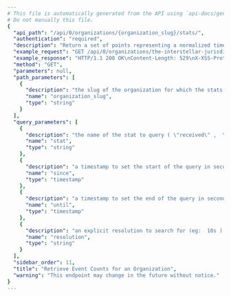 ```yaml
---
# This file is automatically generated from the API using `api-docs/generate.py`
# Do not manually this file.
{
  "api_path": "/api/0/organizations/{organization_slug}/stats/", 
  "authentication": "required", 
  "description": "Return a set of points representing a normalized timestamp and the\nnumber of events seen in the period.", 
  "example_request": "GET /api/0/organizations/the-interstellar-jurisdiction/stats/ HTTP/1.1\nHost: sentry.io\nAuthorization: Bearer {base64-encoded-key-here}", 
  "example_response": "HTTP/1.1 200 OK\nContent-Length: 529\nX-XSS-Protection: 1; mode=block\nContent-Language: en\nX-Content-Type-Options: nosniff\nVary: Accept-Language, Cookie\nAllow: GET, HEAD, OPTIONS\nX-Frame-Options: deny\nContent-Type: application/json\n\n[\n  [\n    1537308000.0, \n    6450\n  ], \n  [\n    1537311600.0, \n    6516\n  ], \n  [\n    1537315200.0, \n    7247\n  ], \n  [\n    1537318800.0, \n    5176\n  ], \n  [\n    1537322400.0, \n    8240\n  ], \n  [\n    1537326000.0, \n    6717\n  ], \n  [\n    1537329600.0, \n    7177\n  ], \n  [\n    1537333200.0, \n    7742\n  ], \n  [\n    1537336800.0, \n    6130\n  ], \n  [\n    1537340400.0, \n    6842\n  ], \n  [\n    1537344000.0, \n    6757\n  ], \n  [\n    1537347600.0, \n    7212\n  ], \n  [\n    1537351200.0, \n    6197\n  ], \n  [\n    1537354800.0, \n    8327\n  ], \n  [\n    1537358400.0, \n    7976\n  ], \n  [\n    1537362000.0, \n    8185\n  ], \n  [\n    1537365600.0, \n    7731\n  ], \n  [\n    1537369200.0, \n    6696\n  ], \n  [\n    1537372800.0, \n    8877\n  ], \n  [\n    1537376400.0, \n    7330\n  ], \n  [\n    1537380000.0, \n    6695\n  ], \n  [\n    1537383600.0, \n    8019\n  ], \n  [\n    1537387200.0, \n    5528\n  ], \n  [\n    1537390800.0, \n    10378\n  ]\n]", 
  "method": "GET", 
  "parameters": null, 
  "path_parameters": [
    {
      "description": "the slug of the organization for which the stats should be retrieved.", 
      "name": "organization_slug", 
      "type": "string"
    }
  ], 
  "query_parameters": [
    {
      "description": "the name of the stat to query ( \"received\" ,  \"rejected\" ,  \"blacklisted\" )", 
      "name": "stat", 
      "type": "string"
    }, 
    {
      "description": "a timestamp to set the start of the query in seconds since UNIX epoch.", 
      "name": "since", 
      "type": "timestamp"
    }, 
    {
      "description": "a timestamp to set the end of the query in seconds since UNIX epoch.", 
      "name": "until", 
      "type": "timestamp"
    }, 
    {
      "description": "an explicit resolution to search for (eg:  10s ).  This should not be used unless you are familiar with Sentry's internals as it's restricted to pre-defined values.", 
      "name": "resolution", 
      "type": "string"
    }
  ], 
  "sidebar_order": 11, 
  "title": "Retrieve Event Counts for an Organization", 
  "warning": "This endpoint may change in the future without notice."
}
---
```

